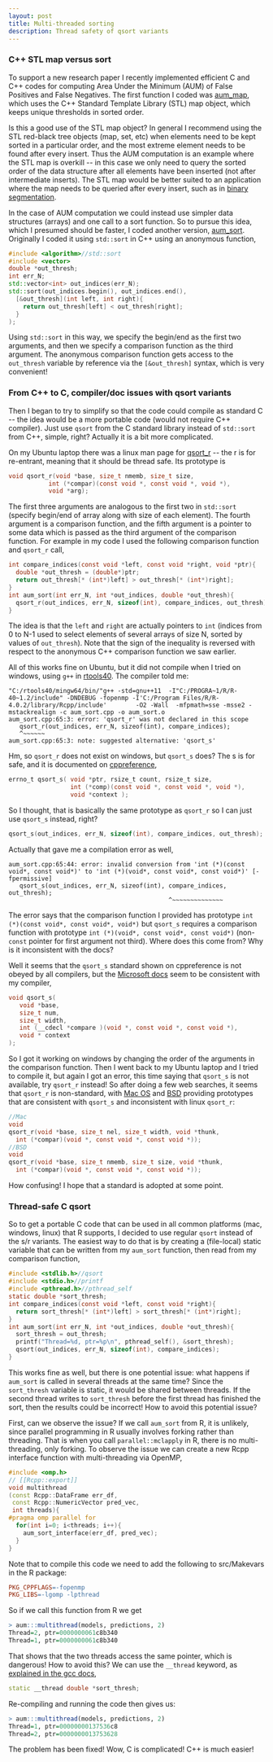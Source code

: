 ```yaml
---
layout: post
title: Multi-threaded sorting
description: Thread safety of qsort variants
---
```


### C++ STL map versus sort

To support a new research paper I recently implemented efficient C and
C++ codes for computing Area Under the Minimum (AUM) of False
Positives and False Negatives.  The first function I coded was
[aum_map](https://github.com/tdhock/aum/blob/main/src/aum_map.cpp),
which uses the C++ Standard Template Library (STL) map object, which
keeps unique thresholds in sorted order. 

Is this a good use of the STL map object? In general I recommend using
the STL red-black tree objects (map, set, etc) when elements need to
be kept sorted in a particular order, and the most extreme element
needs to be found after every insert. Thus the AUM computation is an
example where the STL map is overkill -- in this case we only need to
query the sorted order of the data structure after all elements have
been inserted (not after intermediate inserts). The STL map would be
better suited to an application where the map needs to be queried
after every insert, such as in [binary
segmentation](https://github.com/tdhock/binsegRcpp/blob/master/src/binseg_normal.cpp).

In the case of AUM computation we could instead use simpler data
structures (arrays) and one call to a sort function. So to pursue this
idea, which I presumed should be faster, I coded another version,
[aum_sort](https://github.com/tdhock/aum/blob/main/src/aum_sort.cpp).
Originally I coded it using `std::sort` in C++ using an anonymous
function,

```c++
#include <algorithm>//std::sort
#include <vector>
double *out_thresh;
int err_N;
std::vector<int> out_indices(err_N);
std::sort(out_indices.begin(), out_indices.end(),
  [&out_thresh](int left, int right){
    return out_thresh[left] < out_thresh[right];
  }
);
```

Using `std::sort` in this way, we specify the begin/end as the first
two arguments, and then we specify a comparison function as the third
argument. The anonymous comparison function gets access to the
`out_thresh` variable by reference via the `[&out_thresh]` syntax,
which is very convenient! 

### From C++ to C, compiler/doc issues with qsort variants

Then I began to try to simplify so that the code could compile as
standard C -- the idea would be a more portable code (would not
require C++ compiler). Just use `qsort` from the C standard library
instead of `std::sort` from C++, simple, right? Actually it is a bit
more complicated.

On my Ubuntu laptop there was a linux man page for
[qsort_r](https://linux.die.net/man/3/qsort_r) -- the r is for
re-entrant, meaning that it should be thread safe. Its prototype is

```c
void qsort_r(void *base, size_t nmemb, size_t size,
           int (*compar)(const void *, const void *, void *),
           void *arg);
```

The first three arguments are analogous to the first two in
`std::sort` (specify begin/end of array along with size of each
element). The fourth argument is a comparison function, and the fifth
argument is a pointer to some data which is passed as the third
argument of the comparison function. For example in my code I used the
following comparison function and `qsort_r` call,

```c
int compare_indices(const void *left, const void *right, void *ptr){
  double *out_thresh = (double*)ptr;
  return out_thresh[* (int*)left] > out_thresh[* (int*)right];
}
int aum_sort(int err_N, int *out_indices, double *out_thresh){
  qsort_r(out_indices, err_N, sizeof(int), compare_indices, out_thresh);
}
```

The idea is that the `left` and `right` are actually pointers to `int`
(indices from 0 to N-1 used to select elements of several arrays of
size N, sorted by values of `out_thresh`). Note that the sign of the
inequality is reversed with respect to the anonymous C++ comparison
function we saw earlier.

All of this works fine on Ubuntu, but it did not compile when I tried
on windows, using `g++` in
[rtools40](https://cran.r-project.org/bin/windows/Rtools/). The
compiler told me:

```compilation
"C:/rtools40/mingw64/bin/"g++ -std=gnu++11  -I"C:/PROGRA~1/R/R-40~1.2/include" -DNDEBUG -fopenmp -I'C:/Program Files/R/R-4.0.2/library/Rcpp/include'        -O2 -Wall  -mfpmath=sse -msse2 -mstackrealign -c aum_sort.cpp -o aum_sort.o
aum_sort.cpp:65:3: error: 'qsort_r' was not declared in this scope
   qsort_r(out_indices, err_N, sizeof(int), compare_indices);
   ^~~~~~~
aum_sort.cpp:65:3: note: suggested alternative: 'qsort_s'
```

Hm, so `qsort_r` does not exist on windows, but `qsort_s` does? The s
is for safe, and it is documented on
[cppreference](https://en.cppreference.com/w/c/algorithm/qsort),

```c
errno_t qsort_s( void *ptr, rsize_t count, rsize_t size,
                 int (*comp)(const void *, const void *, void *),
                 void *context );
```

So I thought, that is basically the same prototype as `qsort_r` so I
can just use `qsort_s` instead, right?

```c
qsort_s(out_indices, err_N, sizeof(int), compare_indices, out_thresh);
```

Actually that gave me a compilation error as well,

```compilation
aum_sort.cpp:65:44: error: invalid conversion from 'int (*)(const void*, const void*)' to 'int (*)(void*, const void*, const void*)' [-fpermissive]
   qsort_s(out_indices, err_N, sizeof(int), compare_indices, out_thresh);
                                            ^~~~~~~~~~~~~~~
```

The error says that the comparison function I provided has prototype
`int (*)(const void*, const void*, void*)` but `qsort_s` requires a
comparison function with prototype `int (*)(void*, const void*, const
 void*)` (non-`const` pointer for first argument not third). Where
 does this come from? Why is it inconsistent with the docs?
 
Well it seems that the `qsort_s` standard shown on cppreference is not
obeyed by all compilers, but the [Microsoft
docs](https://docs.microsoft.com/en-us/cpp/c-runtime-library/reference/qsort-s?view=msvc-160)
seem to be consistent with my compiler,

```c
void qsort_s(
   void *base,
   size_t num,
   size_t width,
   int (__cdecl *compare )(void *, const void *, const void *),
   void * context
);
```

So I got it working on windows by changing the order of the arguments
in the comparison function. Then I went back to my Ubuntu laptop and I
tried to compile it, but again I got an error, this time saying that
`qsort_s` is not available, try `qsort_r` instead! So after doing a
few web searches, it seems that `qsort_r` is non-standard, with [Mac
OS](https://developer.apple.com/library/archive/documentation/System/Conceptual/ManPages_iPhoneOS/man3/qsort_r.3.html)
and
[BSD](https://www.freebsd.org/cgi/man.cgi?query=qsort_r&apropos=0&sektion=3&manpath=FreeBSD+11-current&format=html)
providing prototypes that are consistent with `qsort_s` and
inconsistent with linux `qsort_r`:

```c
//Mac
void
qsort_r(void *base, size_t nel, size_t width, void *thunk,
  int (*compar)(void *, const void *, const void *));
//BSD
void
qsort_r(void *base, size_t nmemb, size_t size, void *thunk,
  int (*compar)(void *, const void *, const void *));
```

How confusing! I hope that a standard is adopted at some point.

### Thread-safe C qsort

So to get a portable C code that can be used in all common platforms
(mac, windows, linux) that R supports, I decided to use regular
`qsort` instead of the s/r variants. The easiest way to do that is by
creating a (file-local) static variable that can be written from my
`aum_sort` function, then read from my comparison function,

```c
#include <stdlib.h>//qsort
#include <stdio.h>//printf
#include <pthread.h>//pthread_self
static double *sort_thresh; 
int compare_indices(const void *left, const void *right){
  return sort_thresh[* (int*)left] > sort_thresh[* (int*)right];
}
int aum_sort(int err_N, int *out_indices, double *out_thresh){
  sort_thresh = out_thresh;
  printf("Thread=%d, ptr=%p\n", pthread_self(), &sort_thresh);
  qsort(out_indices, err_N, sizeof(int), compare_indices);
}
```

This works fine as well, but there is one potential issue: what
happens if `aum_sort` is called in several threads at the same time?
Since the `sort_thresh` variable is static, it would be shared between
threads. If the second thread writes to `sort_thresh` before the first
thread has finished the sort, then the results could be incorrect! How
to avoid this potential issue?

First, can we observe the issue? If we call `aum_sort` from R, it is
unlikely, since parallel programming in R usually involves forking
rather than threading. That is when you call `parallel::mclapply` in
R, there is no multi-threading, only forking. To observe the issue we
can create a new Rcpp interface function with multi-threading via
OpenMP,

```c++
#include <omp.h> 
// [[Rcpp::export]]
void multithread
(const Rcpp::DataFrame err_df,
 const Rcpp::NumericVector pred_vec,
 int threads){
#pragma omp parallel for
  for(int i=0; i<threads; i++){
    aum_sort_interface(err_df, pred_vec);
  }
}
```

Note that to compile this code we need to add the following to
src/Makevars in the R package:

```makefile
PKG_CPPFLAGS=-fopenmp
PKG_LIBS=-lgomp -lpthread
```

So if we call this function from R we get

```r
> aum:::multithread(models, predictions, 2)
Thread=2, ptr=0000000061c8b340
Thread=1, ptr=0000000061c8b340
```

That shows that the two threads access the same pointer, which is
dangerous! How to avoid this? We can use the `__thread` keyword, as
[explained in the gcc
docs](https://gcc.gnu.org/onlinedocs/gcc/Thread-Local.html),

```c++
static __thread double *sort_thresh;
```

Re-compiling and running the code then gives us:

```r
> aum:::multithread(models, predictions, 2)
Thread=1, ptr=00000000137536c8
Thread=2, ptr=0000000013753628
```

The problem has been fixed! Wow, C is complicated! C++ is much easier!
